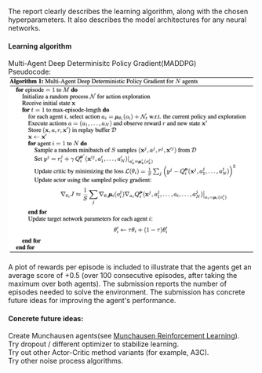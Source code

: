 The report clearly describes the learning algorithm, along with the chosen hyperparameters. It also describes the model architectures for any neural networks.
#### Learning algorithm
Multi-Agent Deep Determinisitc Policy Gradient(MADDPG)<br>
Pseudocode:<br>
![Pseudo](/Images/maddpg-algo.png)


A plot of rewards per episode is included to illustrate that the agents get an average score of +0.5 (over 100 consecutive episodes, after taking the maximum over both agents).
The submission reports the number of episodes needed to solve the environment.
The submission has concrete future ideas for improving the agent's performance.

#### Concrete future ideas:
Create Munchausen agents(see [Munchausen Reinforcement Learning](https://arxiv.org/abs/2007.14430)).<br>
Try dropout / different optimizer to stabilize learning.<br>
Try out other Actor-Critic method variants (for example, A3C).<br>
Try other noise process algorithms.<br>
